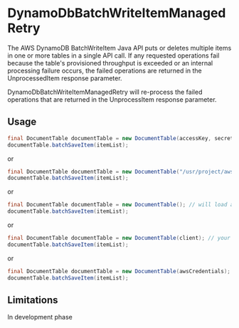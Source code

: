 # DynamoDbBatchWriteItemManagedRetry
The AWS DynamoDB BatchWriteItem Java API puts or deletes multiple items in one or more tables in a single API call. If any requested operations fail because the table's provisioned throughput is exceeded or an internal processing failure occurs, the failed operations are returned in the UnprocessedItem response parameter.

DynamoDbBatchWriteItemManagedRetry will re-process the failed operations that are returned in the UnprocessItem response parameter.

## Usage
```java
final DocumentTable documentTable = new DocumentTable(accessKey, secretKey);
documentTable.batchSaveItem(itemList);
```
or
```java
final DocumentTable documentTable = new DocumentTable("/usr/project/awsCredentials.properties");
documentTable.batchSaveItem(itemList);
```
or
```java
final DocumentTable documentTable = new DocumentTable(); // will load awsCredentials.properties from default location /usr/portalbackendengine/awsCredentials.properties
documentTable.batchSaveItem(itemList);
```
or
```java
final DocumentTable documentTable = new DocumentTable(client); // your own AmazonDynamoDBClient client
documentTable.batchSaveItem(itemList);
```
or
```java
final DocumentTable documentTable = new DocumentTable(awsCredentials); // your own AWSCredentials credential
documentTable.batchSaveItem(itemList);
```
## Limitations
In development phase

